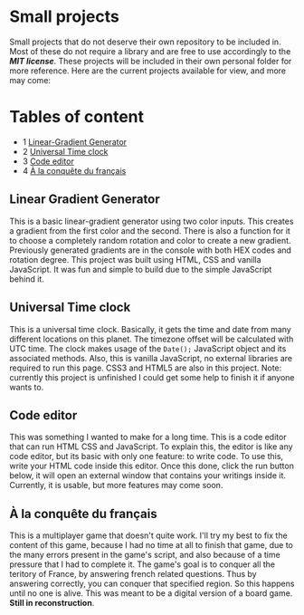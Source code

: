# Small projects
Small projects that do not deserve their own repository to be included in. Most of these do not require a library and are free to use accordingly to the ***MIT license***. These projects will be included in their own personal folder for more reference. Here are the current projects available for view, and more may come: 

# Tables of content 
* 1 [Linear-Gradient Generator](#linear-gradient-generator)
* 2 [Universal Time clock](#Universal-Time-clock)
* 3 [Code editor](#Code-editor)
* 4 [À la conquête du français](#À-la-conquête-du-français)

## Linear Gradient Generator
This is a basic linear-gradient generator using two color inputs. This creates a gradient from the first color and the second. There is also a function for it to choose a completely random rotation and color to create a new gradient. Previously generated gradients are in the console with both HEX codes and rotation degree. This project was built using HTML, CSS and vanilla JavaScript. It was fun and simple to build due to the simple JavaScript behind it.

## Universal Time clock
This is a universal time clock. Basically, it gets the time and date from many different locations on this planet. The timezone offset will be calculated with UTC time. The clock makes usage of the `Date();` JavaScript object and its associated methods. Also, this is vanilla JavaScript, no external libraries are required to run this page. CSS3 and HTML5 are also in this project. Note: currently this project is unfinished I could get some help to finish it if anyone wants to. 

## Code editor
This was something I wanted to make for a long time. This is a code editor that can run HTML CSS and JavaScript. To explain this, the editor is like any code editor, but its basic with only one feature: to write code. To use this, write your HTML code inside this editor. Once this done, click the run button below, it will open an external window that contains your writings inside it. Currently, it is usable, but more features may come soon. 

## À la conquête du français
This is a multiplayer game that doesn't quite work. I'll try my best to fix the content of this game, because I had no time at all to finish that game, due to the many errors present in the game's script, and also because of a time pressure that I had to complete it. The game's goal is to conquer all the teritory of France, by answering french related questions. Thus by answering correctly, you can conquer that specified region. So this happens until no one is alive. This was meant to be a digital version of a board game. **Still in reconstruction**.
